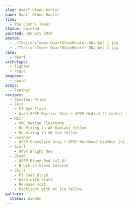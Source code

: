```yaml
---
slug: dwarf-blood-hunter
name: Dwarf Blood Hunter
line:
  - The Lion's Tower
status: painted
painted: January 2024
photos:
  - ./TheLionsTower-DwarfBloodHunter-DDankel_1.jpg
  - ./TheLionsTower-DwarfBloodHunter-DDankel_2.jpg
race:
  - dwarf
archetype:
  - fighter
  - rogue
weapons:
  - sword
armor:
  - leather
recipes:
  - Zenithal Prime
  - Skin
    - P3 Ryn Flesh
    - Wash APSP Warrior Skin + APSP Medium (2 coats)
  - Hair
    - VMC Medium Fleshtone
    - HL Mixing in AK Radiant Yellow
    - HL mixing in AK Ice Yellow
  - Leather
    - APSP Gravelord Gray + APSP Hardened Leather 1+1
  - Scarf
    - APSP Bright Red
  - Blood
    - APSP Blood Red (v1.0)
    - Brush-on Gloss Varnish
  - Shirt
    - P3 Coal Black
    - Wash with black
    - Re-base coat
    - highlight with AK Ice Yellow
gallery:
  status: hidden
---
```

